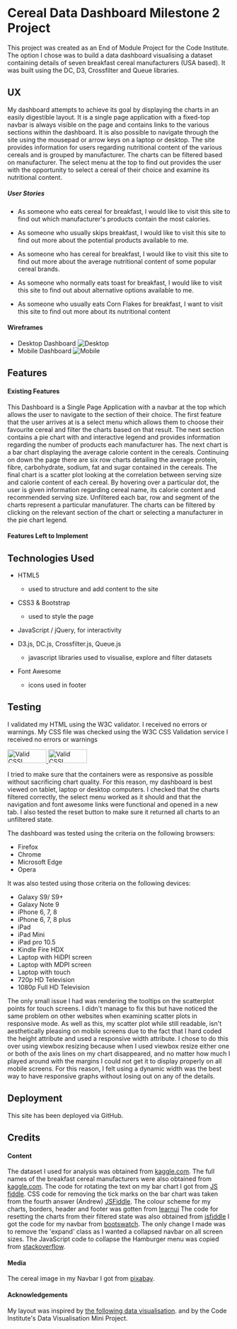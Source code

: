 # Cereal Data Dashboard Milestone 2 Project
This project was created as an End of Module Project for the Code Institute. The option I chose 
was to build a data dashboard visualising a dataset containing details of seven breakfast
cereal manufacturers (USA based). It was built using the DC, D3, Crossfilter and Queue libraries. 

## UX
My dashboard attempts to achieve its goal by displaying the charts in an easily digestible layout. It is a single
page application with a fixed-top navbar is always visible on the page and contains links to the various 
sections within the dashboard. 
It is also possible to navigate through the site using the mousepad or arrow keys on a laptop or desktop. The site
provides information for users regarding nutritional content of the various cereals and is grouped by manufacturer.
The charts can be filtered based on manufacturer. The select menu at the top to find out provides the user with
the opportunity to select a cereal of their choice and examine its nutritional content.

##### User Stories
* As someone who eats cereal for breakfast, I would like to visit this site to find out which manufacturer's
products contain the most calories.

* As someone who usually skips breakfast, I would like to visit this site to find out more about the 
potential products available to me.

* As someone who has cereal for breakfast, I would like to visit this site to find out more about the 
average nutritional content of some popular cereal brands.

* As someone who normally eats toast for breakfast, I would like to visit this site to find out about 
alternative options available to me.

* As someone who usually eats Corn Flakes for breakfast, I want to visit this site to find out more about 
its nutritional content

#### Wireframes

* Desktop Dashboard ![Desktop](static/wireframes/desktopView.jpg/)
* Mobile Dashboard ![Mobile](static/wireframes/mobileView.jpg/)

## Features

#### Existing Features

This Dashboard is a Single Page Application with a navbar at the top which allows the user to navigate to 
the section of their choice. The first feature that the user arrives at is a select menu which allows them
to choose their favourite cereal and filter the charts based on that result.
The next section contains a pie chart with and interactive legend and provides information regarding the number
of products each manufacturer has. The next chart is a bar chart displaying the average calorie content in the 
cereals. Continuing on down the page there are six row charts detailing the average protein, fibre, 
carbohydrate, sodium, fat and sugar contained in the cereals.
The final chart is a scatter plot looking at the correlation between serving size and calorie content of
each cereal. By hovering over a particular dot, the user is given information regarding cereal name, its calorie
content and recommended serving size. 
Unfiltered each bar, row and segment of the charts represent a particular manufaturer. The charts can be 
filtered by clicking on the relevant section of the chart or selecting a manufacturer in the
pie chart legend. 


#### Features Left to Implement

## Technologies Used
* HTML5
    * used to structure and add content to the site
* CSS3 & Bootstrap
    * used to style the page

* JavaScript / jQuery, for interactivity

* D3.js, DC.js, Crossfilter.js, Queue.js
    * javascript libraries used to visualise, explore and filter datasets

* Font Awesome
    * icons used in footer


## Testing
I validated my HTML using the W3C validator. I received no errors or warnings.
My CSS file was checked using the W3C CSS Validation service I received no errors or warnings 
<p>
    <a href="http://jigsaw.w3.org/css-validator/check/referer">
        <img style="border:0;width:88px;height:31px"
            src="http://jigsaw.w3.org/css-validator/images/vcss"
            alt="Valid CSS!" />
    </a>
<a href="http://jigsaw.w3.org/css-validator/check/referer">
    <img style="border:0;width:88px;height:31px"
        src="http://jigsaw.w3.org/css-validator/images/vcss-blue"
        alt="Valid CSS!" />
    </a>
</p>

I tried to make sure that the containers were as responsive as possible without sacrificing chart quality. 
For this reason, my dashboard is best viewed on tablet, laptop or desktop computers. I checked that the charts 
filtered correctly, the select menu worked as it should and that the navigation and font awesome links were 
functional and opened in a new tab. I also tested the reset button to make sure it returned all charts to an 
unfiltered state. 

The dashboard was tested using the criteria on the following browsers:
* Firefox
* Chrome
* Microsoft Edge
* Opera


It was also tested using those criteria on the following devices: 
* Galaxy S9/ S9+ 
* Galaxy Note 9 
* iPhone 6, 7, 8
* iPhone 6, 7, 8 plus 
* iPad
* iPad Mini
* iPad pro 10.5 
* Kindle Fire HDX
* Laptop with HiDPI screen
* Laptop with MDPI screen
* Laptop with touch
* 720p HD Television
* 1080p Full HD Television

The only small issue I had was rendering the tooltips on the scatterplot points for touch screens. I didn't
manage to fix this but have noticed the same problem on other websites when examining scatter plots in 
responsive mode. 
As well as this, my scatter plot while still readable, isn't aesthetically pleasing on mobile screens due
to the fact that I hard coded the height attribute and used a responsive width attribute. I chose to do this over using 
viewbox resizing because when I used viewbox resize either one or both of the axis lines on my chart disappeared, and no matter
how much I played around with the margins I could not get it to display properly on all mobile screens. 
For this reason, I felt using a dynamic width was the best way to have responsive graphs without losing out on any of the 
details. 

## Deployment
This site has been deployed via GitHub.

## Credits

#### Content
The dataset I used for analysis was obtained from [kaggle.com](https://www.kaggle.com/crawford/80-cereals/).
The full names of the breakfast cereal manufacturers were also obtained from
[kaggle.com](https://www.kaggle.com/jeandsantos/breakfast-cereals-data-analysis-and-clustering).
The code for rotating the text on my bar chart I got from [JS fiddle](https://jsfiddle.net/geotheory/mvhtqu17/).
CSS code for removing the tick marks on the bar chart was taken from the fourth answer (Andrew) [JSFiddle](https://github.com/c3js/c3/issues/876).
The colour scheme for my charts, borders, header and footer was gotten from 
[learnui](https://learnui.design/tools/data-color-picker.html#palette)
The code for resetting the charts from their filtered state was also obtained from [jsfiddle](http://jsfiddle.net/gordonwoodhull/yu1swf2x/1/)
I got the code for my navbar from [bootswatch](https://bootswatch.com/pulse/). The only change I made was to
remove the 'expand' class as I wanted a collapsed navbar on all screen sizes.
The JavaScript code to collapse the Hamburger menu was copied from [stackoverflow](https://stackoverflow.com/questions/16877429/twitter-bootstrap-mobile-nav-hide-menu-after-clicking-menu-link).

#### Media
The cereal image in my Navbar I got from [pixabay](https://pixabay.com/en/cereal-breakfast-milk-bowl-healthy-32149/).

#### Acknowledgements
My layout was inspired by [the following data visualisation](http://amberonrails.com/cereal-visualization/).
and by the Code Institute's Data Visualisation Mini Project.



